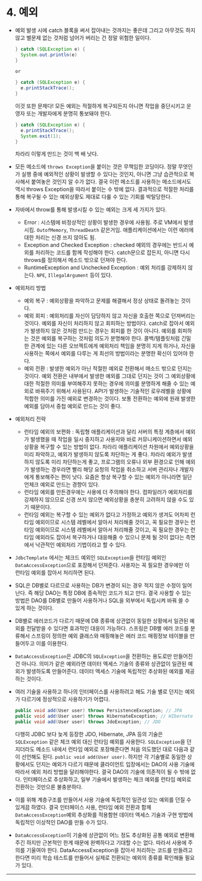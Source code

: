 # 4. 예외

* 예외 발생 시에 catch 블록을 써서 잡아내는 것까지는 좋은데 그리고 아무것도 하지 않고 별문제 없는 것처럼 넘어가 버리는 건 정말 위험한 일이다.  

  ```java
  } catch (SQLException e) {
  	System.out.println(e)
  }
  
  or
    
  } catch (SQLException e) {
    e.printStackTrace();
  }
  ```

  이것 또한 문제다! 모든 예외는 적절하게 복구되든지 아니면 작업을 중단시키고 운영자 또는 개발자에게 분명히 통보돼야 한다.  

  ```java
  } catch (SQLException e) {
    e.printStackTrace();
    System.exit(1);
  }
  ```

  차라리 이렇게 만드는 것이 백 배 낫다. 

* 모든 메소드에 ``throws Exception``을 붙이는 것은 무책임한 코딩이다. 정말 무엇인가 실행 중에 예외적인 상황이 발생할 수 있다는 것인지, 아니면 그냥 습관적으로 복사해서 붙여놓은 것인지 알 수가 없다. 결국 이런 메소드를 사용하는 메소드에서도 역시 throws Exception을 따라서 붙이는 수 밖에 없다. 결과적으로 적절한 처리를 통해 복구될 수 있는 예외상황도 제대로 다룰 수 있는 기회를 박탈당한다.  

* 자바에서 throw를 통해 발생시킬 수 있는 예외는 크게 세 가지가 있다.

  * Error : 시스템에 비정상적인 상황이 발생한 경우에 사용됨. 주로 VM에서 발생시킴. ``OutofMemory``, ``ThreadDeath`` 같은거임. 애플리케이션에서는 이런 에러에 대한 처리는 신경 쓰지 않아도 됨.
  * Exception and Checked Exception : checked 예외의 경우에는 반드시 예외를 처리하는 코드를 함께 작성해야 한다. catch문으로 잡든지, 아니면 다시 throws를 정의해서 메소드 밖으로 던져야 한다.
  * RuntimeException and Unchecked Exception : 예외 처리를 강제하지 않는다. ``NPE``, ``IllegalArgument`` 등이 있다. 

* 예외처리 방법

  * 예외 복구 : 예외상황을 파악하고 문제를 해결해서 정상 상태로 돌려놓는 것이다.  
  * 예외 회피 : 예외처리를 자신이 담당하지 않고 자신을 호출한 쪽으로 던져버리는 것이다. 예외를 자신이 처리하지 않고 회피하는 방법이다. catch로 잡아서 예외가 발생하지 않은 것처럼 만드는 경우는 회피를 한 것이 아니다. 예외를 회피하는 것은 예외를 복구하는 것처럼 의도가 분명해야 한다. 콜백/템플릿처럼 긴밀한 관계에 있는 다른 오브젝트에게 예외처리 책임을 분명히 지게 하거나, 자신을 사용하는 쪽에서 예외를 다루는 게 최선의 방법이라는 분명한 확신이 있어야 한다.
  * 예외 전환 : 발생한 예외가 아닌 적절한 예외로 전환해서 메소드 밖으로 던지는 것이다. 예외 전환은 내부에서 발생한 예외를 그대로 던지는 것이 그 예외상황에 대한 적절한 의미를 부여해주지 못하는 경우에 의미를 분명하게 해줄 수 있는 예외로 바꿔주기 위해서 사용된다. API가 발생하는 기술적인 로우레벨을 상황에 적합한 의미를 가진 예외로 변경하는 것이다. 보통 전환하는 예외에 원래 발생한 예외를 담아서 중첩 예외로 만드는 것이 좋다.

* 예외처리 전략

  * 런타임 예외의 보편화 : 독립형 애플리케이션과 달리 서버의 특정 계층에서 예외가 발생했을 때 작업을 일시 중지하고 사용자와 바로 커뮤니케이션하면서 예외상황을 복구할 수 있는 방법이 없다. 차라리 애플리케이션 차원에서 예외상황을 미리 파악하고, 예외가 발생하지 않도록 차단하는 게 좋다. 차라리 예외가 발생하지 않도록 미리 차단하는게 좋고, 프로그램의 오류나 외부 환경으로 인해 예외가 발생하는 경우라면 빨리 해당 요청의 작업을 취소하고 서버 관리자나 개발자에게 통보해주는 편이 낫다. 요즘은 항상 복구할 수 있는 예외가 아니라면 일단 언체크 예외로 만드는 경향이 있다.
  * 런타임 예외를 만든경우에는 사용에 더 주의해야 한다. 컴파일러가 예외처리를 강제하지 않으므로 신경 쓰지 않으면 예외상황을 충분히 고려하지 않을 수도 있기 때문이다.
  * 런타임 예외는 복구할 수 있는 예외가 없다고 가정하고 예외가 생겨도 어차피 런타임 예외이므로 시스템 레벨에서 알아서 처리해줄 것이고, 꼭 필요한 경우는 런타임 예외이므로 시스템 레벨에서 알아서 처리해줄 것이고, 꼭 필요한 경우는 런타임 예외라도 잡아서 복구하거나 대응해줄 수 있으니 문제 될 것이 없다는 측면에서 낙관적인 예외처리 기법이라고 할 수 있다.

* ``JdbcTemplate`` 에서는 체크드 예외인 ``SQLException``을 런타임 예외인 ``DataAccessException``으로 포장해서 던져준다. 사용자는 꼭 필요한 경우에만 이 런타임 예외를 잡아서 처리하면 된다.

* SQL은 DB별로 다르므로 사용하는 DB가 변경이 되는 경우 적지 않은 수정이 일어난다. 즉 해당 DAO는 특정 DB에 종속적인 코드가 되고 만다. 결국 사용할 수 있는 방법은 DAO를 DB별로 만들어 사용하거나 SQL을 외부에서 독립시켜 바꿔 쓸 수 있게 하는 것이다.

* DB별로 에러코드가 다르기 때문에 DB 종류에 상관없이 동일한 상황에서 일관된 예외를 전달받을 수 있다면 효과적인 대응이 가능하다. 스프링은 DB별 에러 코드를 분류해서 스프링이 정의한 예외 클래스와 매핑해놓은 에러 코드 매핑정보 테이블을 만들어두고 이를 이용한다.

* ``DataAccessException``은 JDBC의 ``SQLException``을 전환하는 용도로만 만들어진 건 아니다. 의미가 같은 예외라면 데이터 엑세스 기술의 종류와 상관없이 일관된 예외가 발생하도록 만들어준다. 데이터 엑세스 기술에 독립적인 추상화된 예외를 제공하는 것이다.

* 여러 기술을 사용하고 하나의 인터페이스를 사용하려고 해도 기술 별로 던지는 예외가 다르기에 정상적으로 사용하기가 어렵다.  

  ```java
  public void add(User user) throws PersistenceException; // JPA
  public void add(User user) throws HibernateException; // HIbernate
  public void add(User user) throws JdoException; // JDO
  ```

  다행히 JDBC 보다 늦게 등장한 JDO, Hibernate, JPA 등의 기술은 ``SQLException`` 같은 체크 예외 대신 런타임 예외를 사용한다. ``SQLException``을 던지더라도 메소드 내에서 런타임 예외로 포장해준다면 처음 의도했던 대로 다음과 같이 선언해도 된다. ``public void add(User user)``. 하지만 각 기술별로 동일한 상황에서도 던지는 예외가 다르기 때문에 클라이언트 입장에서는 DAO의 사용 기술에 따라서 예외 처리 방법을 달리해야한다. 결국 DAO의 기술에 의존적이 될 수 밖에 없다. 인터페이스로 추상화하고, 일부 기술에서 발생하는 체크 예외를 런타임 예외로 전환하는 것만으론 불충분하다.

* 이를 위해 계층구조를 만들어서 사용 기술에 독립적인 일관성 있는 예외를 던질 수 있게끔 하였다. 결국 인터페이스 사용, 런타임 예외 전환과 함께 ``DataAccessException``예외 추상화를 적용함현 데이터 엑세스 기술과 구현 방법에 독립적인 이상적인 DAO를 만들 수가 있다.

* ``DataAccessException``이 기술에 상관없이 어느 정도 추상화된 공통 예외로 변환해주긴 하지만 근본적인 한계 때문에 완벽하다고 기대할 수는 없다. 따라서 사용에 주의를 기울여야 한다. DataAccessException을 잡아서 처리하는 코드를 만들려고 한다면 미리 학습 테스트를 만들어서 실제로 전환되는 예외의 종류를 확인해둘 필요가 있다.

***